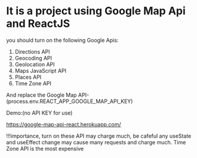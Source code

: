 # It is a project using Google Map Api and ReactJS

you should turn on the following Google Apis:

1. Directions API
2. Geocoding API
3. Geolocation API
4. Maps JavaScript API
5. Places API
6. Time Zone API

And replace the Google Map API- (process.env.REACT_APP_GOOGLE_MAP_API_KEY)

Demo:(no API KEY for use)

https://google-map-api-react.herokuapp.com/


!!!importance, turn on these API may charge much, be cafeful any useState and useEffect change may cause many requests and charge much.
Time Zone API is the most expensive
